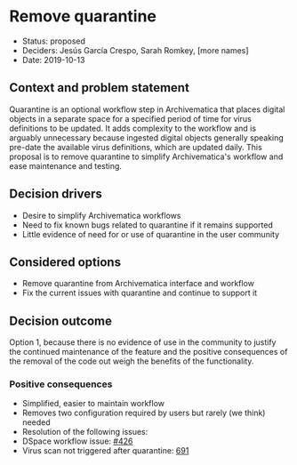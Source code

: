 # Remove quarantine

* Status: proposed
* Deciders: Jesús García Crespo, Sarah Romkey, [more names]
* Date: 2019-10-13

## Context and problem statement

Quarantine is an optional workflow step in Archivematica that places digital
objects in a separate space for a specified period of time for virus definitions
to be updated. It adds complexity to the workflow and is arguably unnecessary
because ingested digital objects generally speaking pre-date the available virus
definitions, which are updated daily. This proposal is to remove quarantine 
to simplify Archivematica's workflow and ease maintenance and testing.

## Decision drivers 

* Desire to simplify Archivematica workflows
* Need to fix known bugs related to quarantine if it remains supported
* Little evidence of need for or use of quarantine in the user community

## Considered options

* Remove quarantine from Archivematica interface and workflow
* Fix the current issues with quarantine and continue to support it

## Decision outcome

Option 1, because there is no evidence of use in the community to justify the
continued maintenance of the feature and the positive consequences of the 
removal of the code out weigh the benefits of the functionality.

### Positive consequences 

* Simplified, easier to maintain workflow
* Removes two configuration required by users but rarely (we think) needed
* Resolution of the following issues:
* DSpace workflow issue: [#426][1]
* Virus scan not triggered after quarantine: [691][2]

[1]: https://github.com/archivematica/Issues/issues/426
[2]: https://github.com/archivematica/Issues/issues/691

